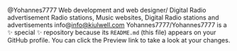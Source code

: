 @Yohannes7777
Web development and web designer/ Digital Radio advertisement
Radio stations, Music websites, Digital Radio stations and advertisements
info@info@kiulwell.com
Yohannes7777/Yohannes7777 is a ✨ special ✨ repository because its `README.md` (this file) appears on your GitHub profile.
You can click the Preview link to take a look at your changes.

